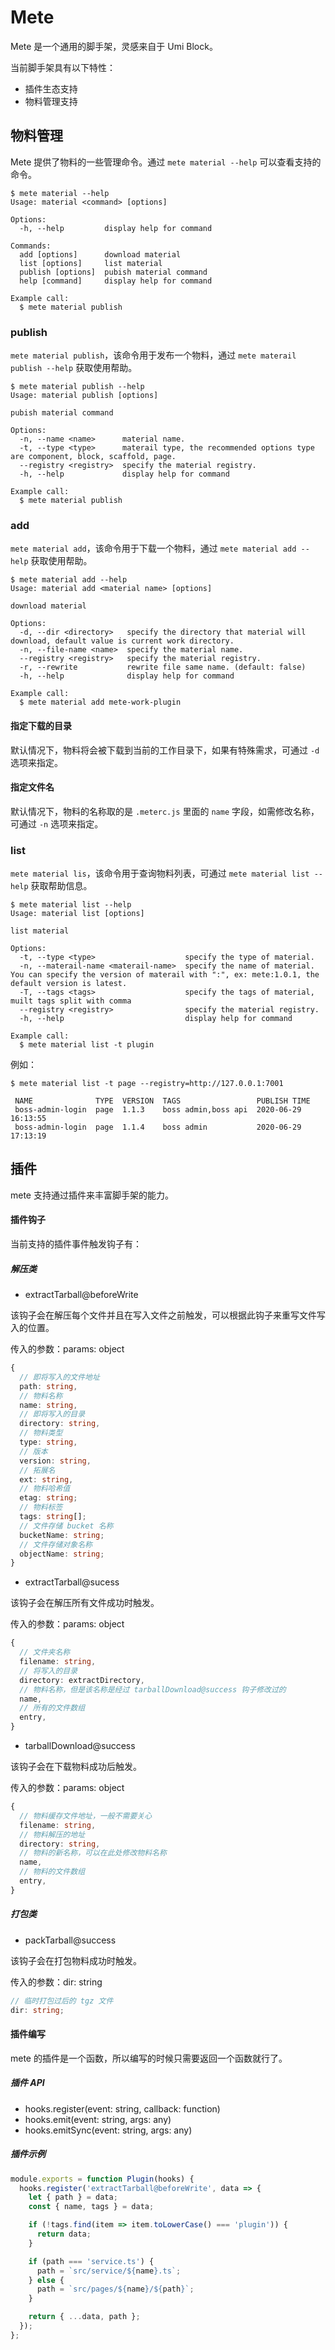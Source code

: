 # Mete

Mete 是一个通用的脚手架，灵感来自于 Umi Block。

当前脚手架具有以下特性：

- 插件生态支持
- 物料管理支持

## 物料管理

Mete 提供了物料的一些管理命令。通过 `mete material --help` 可以查看支持的命令。

```shell
$ mete material --help
Usage: material <command> [options]

Options:
  -h, --help         display help for command

Commands:
  add [options]      download material
  list [options]     list material
  publish [options]  pubish material command
  help [command]     display help for command

Example call:
  $ mete material publish
```

### publish

`mete material publish`，该命令用于发布一个物料，通过 `mete materail publish --help` 获取使用帮助。

```shell
$ mete material publish --help
Usage: material publish [options]

pubish material command

Options:
  -n, --name <name>      material name.
  -t, --type <type>      materail type, the recommended options type are component, block, scaffold, page.
  --registry <registry>  specify the material registry.
  -h, --help             display help for command

Example call:
  $ mete material publish
```

### add

`mete material add`，该命令用于下载一个物料，通过 `mete material add --help` 获取使用帮助。

```shell
$ mete material add --help
Usage: material add <material name> [options]

download material

Options:
  -d, --dir <directory>   specify the directory that material will download, default value is current work directory.
  -n, --file-name <name>  specify the material name.
  --registry <registry>   specify the material registry.
  -r, --rewrite           rewrite file same name. (default: false)
  -h, --help              display help for command

Example call:
  $ mete material add mete-work-plugin
```

#### 指定下载的目录

默认情况下，物料将会被下载到当前的工作目录下，如果有特殊需求，可通过 `-d` 选项来指定。

#### 指定文件名

默认情况下，物料的名称取的是 `.meterc.js` 里面的 `name` 字段，如需修改名称，可通过 `-n` 选项来指定。

### list

`mete material lis`，该命令用于查询物料列表，可通过 `mete material list --help` 获取帮助信息。

```shell
$ mete material list --help
Usage: material list [options]

list material

Options:
  -t, --type <type>                    specify the type of material.
  -n, --materail-name <materail-name>  specify the name of material. You can specify the version of materail with ":", ex: mete:1.0.1, the default version is latest.
  -T, --tags <tags>                    specify the tags of material, muilt tags split with comma
  --registry <registry>                specify the material registry.
  -h, --help                           display help for command

Example call:
  $ mete material list -t plugin
```

例如：

```shell
$ mete material list -t page --registry=http://127.0.0.1:7001

 NAME              TYPE  VERSION  TAGS                 PUBLISH TIME
 boss-admin-login  page  1.1.3    boss admin,boss api  2020-06-29 16:13:55
 boss-admin-login  page  1.1.4    boss admin           2020-06-29 17:13:19
```

## 插件

mete 支持通过插件来丰富脚手架的能力。

#### 插件钩子

当前支持的插件事件触发钩子有：

##### 解压类

- extractTarball@beforeWrite

该钩子会在解压每个文件并且在写入文件之前触发，可以根据此钩子来重写文件写入的位置。

传入的参数：params: object

```typescript
{
  // 即将写入的文件地址
  path: string,
  // 物料名称
  name: string,
  // 即将写入的目录
  directory: string,
  // 物料类型
  type: string,
  // 版本
  version: string,
  // 拓展名
  ext: string,
  // 物料哈希值
  etag: string;
  // 物料标签
  tags: string[];
  // 文件存储 bucket 名称
  bucketName: string;
  // 文件存储对象名称
  objectName: string;
}
```

- extractTarball@sucess

该钩子会在解压所有文件成功时触发。

传入的参数：params: object

```typescript
{
  // 文件夹名称
  filename: string,
  // 将写入的目录
  directory: extractDirectory,
  // 物料名称，但是该名称是经过 tarballDownload@success 钩子修改过的
  name,
  // 所有的文件数组
  entry,
}
```

- tarballDownload@success

该钩子会在下载物料成功后触发。

传入的参数：params: object

```typescript
{
  // 物料缓存文件地址，一般不需要关心
  filename: string,
  // 物料解压的地址
  directory: string,
  // 物料的新名称，可以在此处修改物料名称
  name,
  // 物料的文件数组
  entry,
}
```

##### 打包类

- packTarball@success

该钩子会在打包物料成功时触发。

传入的参数：dir: string

```typescript
// 临时打包过后的 tgz 文件
dir: string;
```

#### 插件编写

mete 的插件是一个函数，所以编写的时候只需要返回一个函数就行了。

##### 插件 API

- hooks.register(event: string, callback: function)
- hooks.emit(event: string, args: any)
- hooks.emitSync(event: string, args: any)

##### 插件示例

```javascript
module.exports = function Plugin(hooks) {
  hooks.register('extractTarball@beforeWrite', data => {
    let { path } = data;
    const { name, tags } = data;

    if (!tags.find(item => item.toLowerCase() === 'plugin')) {
      return data;
    }

    if (path === 'service.ts') {
      path = `src/service/${name}.ts`;
    } else {
      path = `src/pages/${name}/${path}`;
    }

    return { ...data, path };
  });
};
```
